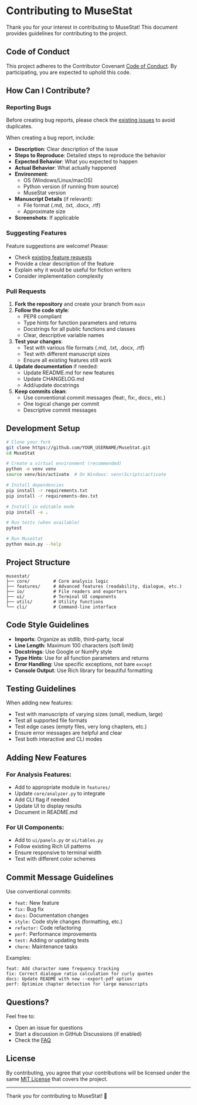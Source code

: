 # Contributing to MuseStat

Thank you for your interest in contributing to MuseStat! This document provides guidelines for contributing to the project.

## Code of Conduct

This project adheres to the Contributor Covenant [Code of Conduct](CODE_OF_CONDUCT.md). By participating, you are expected to uphold this code.

## How Can I Contribute?

### Reporting Bugs

Before creating bug reports, please check the [existing issues](https://github.com/Tfc538/MuseStat/issues) to avoid duplicates.

When creating a bug report, include:
- **Description**: Clear description of the issue
- **Steps to Reproduce**: Detailed steps to reproduce the behavior
- **Expected Behavior**: What you expected to happen
- **Actual Behavior**: What actually happened
- **Environment**: 
  - OS (Windows/Linux/macOS)
  - Python version (if running from source)
  - MuseStat version
- **Manuscript Details** (if relevant):
  - File format (.md, .txt, .docx, .rtf)
  - Approximate size
- **Screenshots**: If applicable

### Suggesting Features

Feature suggestions are welcome! Please:
- Check [existing feature requests](https://github.com/Tfc538/MuseStat/issues?q=is%3Aissue+label%3Aenhancement)
- Provide a clear description of the feature
- Explain why it would be useful for fiction writers
- Consider implementation complexity

### Pull Requests

1. **Fork the repository** and create your branch from `main`
2. **Follow the code style**:
   - PEP8 compliant
   - Type hints for function parameters and returns
   - Docstrings for all public functions and classes
   - Clear, descriptive variable names
3. **Test your changes**:
   - Test with various file formats (.md, .txt, .docx, .rtf)
   - Test with different manuscript sizes
   - Ensure all existing features still work
4. **Update documentation** if needed:
   - Update README.md for new features
   - Update CHANGELOG.md
   - Add/update docstrings
5. **Keep commits clean**:
   - Use conventional commit messages (feat:, fix:, docs:, etc.)
   - One logical change per commit
   - Descriptive commit messages

## Development Setup

```bash
# Clone your fork
git clone https://github.com/YOUR_USERNAME/MuseStat.git
cd MuseStat

# Create a virtual environment (recommended)
python -m venv venv
source venv/bin/activate  # On Windows: venv\Scripts\activate

# Install dependencies
pip install -r requirements.txt
pip install -r requirements-dev.txt

# Install in editable mode
pip install -e .

# Run tests (when available)
pytest

# Run MuseStat
python main.py --help
```

## Project Structure

```
musestat/
├── core/         # Core analysis logic
├── features/     # Advanced features (readability, dialogue, etc.)
├── io/           # File readers and exporters
├── ui/           # Terminal UI components
├── utils/        # Utility functions
└── cli/          # Command-line interface
```

## Code Style Guidelines

- **Imports**: Organize as stdlib, third-party, local
- **Line Length**: Maximum 100 characters (soft limit)
- **Docstrings**: Use Google or NumPy style
- **Type Hints**: Use for all function parameters and returns
- **Error Handling**: Use specific exceptions, not bare `except`
- **Console Output**: Use Rich library for beautiful formatting

## Testing Guidelines

When adding new features:
- Test with manuscripts of varying sizes (small, medium, large)
- Test all supported file formats
- Test edge cases (empty files, very long chapters, etc.)
- Ensure error messages are helpful and clear
- Test both interactive and CLI modes

## Adding New Features

### For Analysis Features:
- Add to appropriate module in `features/`
- Update `core/analyzer.py` to integrate
- Add CLI flag if needed
- Update UI to display results
- Document in README.md

### For UI Components:
- Add to `ui/panels.py` or `ui/tables.py`
- Follow existing Rich UI patterns
- Ensure responsive to terminal width
- Test with different color schemes

## Commit Message Guidelines

Use conventional commits:

- `feat:` New feature
- `fix:` Bug fix
- `docs:` Documentation changes
- `style:` Code style changes (formatting, etc.)
- `refactor:` Code refactoring
- `perf:` Performance improvements
- `test:` Adding or updating tests
- `chore:` Maintenance tasks

Examples:
```
feat: Add character name frequency tracking
fix: Correct dialogue ratio calculation for curly quotes
docs: Update README with new --export-pdf option
perf: Optimize chapter detection for large manuscripts
```

## Questions?

Feel free to:
- Open an issue for questions
- Start a discussion in GitHub Discussions (if enabled)
- Check the [FAQ](docs/faq.md)

## License

By contributing, you agree that your contributions will be licensed under the same [MIT License](LICENSE) that covers the project.

---

Thank you for contributing to MuseStat! 🎉


